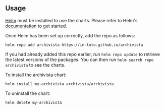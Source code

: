 ## Usage

[Helm](https://helm.sh) must be installed to use the charts.  Please refer to
Helm's [documentation](https://helm.sh/docs) to get started.

Once Helm has been set up correctly, add the repo as follows:

    helm repo add archivista https://in-toto.github.io/archivista

If you had already added this repo earlier, run `helm repo update` to retrieve
the latest versions of the packages.  You can then run `helm search repo
archivista` to see the charts.

To install the archivista chart:

    helm install my-archivista archivista/archivista

To uninstall the chart:

    helm delete my-archivista